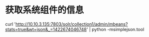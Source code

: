 # 获取系统组件的信息


curl 'http://10.10.3.135:7803/solr/collection1/admin/mbeans?stats=true&wt=json&_=1422674046748' | python -msimplejson.tool